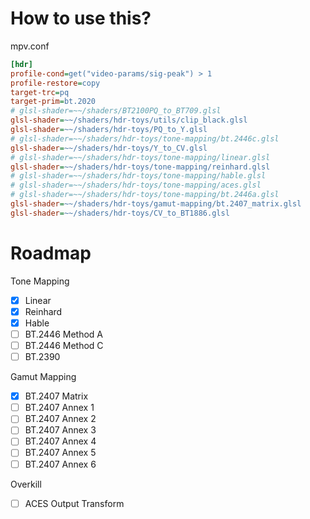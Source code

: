 # How to use this?

mpv.conf

```ini
[hdr]
profile-cond=get("video-params/sig-peak") > 1
profile-restore=copy
target-trc=pq
target-prim=bt.2020
# glsl-shader=~~/shaders/BT2100PQ_to_BT709.glsl
glsl-shader=~~/shaders/hdr-toys/utils/clip_black.glsl
glsl-shader=~~/shaders/hdr-toys/PQ_to_Y.glsl
# glsl-shader=~~/shaders/hdr-toys/tone-mapping/bt.2446c.glsl
glsl-shader=~~/shaders/hdr-toys/Y_to_CV.glsl
# glsl-shader=~~/shaders/hdr-toys/tone-mapping/linear.glsl
glsl-shader=~~/shaders/hdr-toys/tone-mapping/reinhard.glsl
# glsl-shader=~~/shaders/hdr-toys/tone-mapping/hable.glsl
# glsl-shader=~~/shaders/hdr-toys/tone-mapping/aces.glsl
# glsl-shader=~~/shaders/hdr-toys/tone-mapping/bt.2446a.glsl
glsl-shader=~~/shaders/hdr-toys/gamut-mapping/bt.2407_matrix.glsl
glsl-shader=~~/shaders/hdr-toys/CV_to_BT1886.glsl
```

# Roadmap

Tone Mapping

- [x] Linear
- [x] Reinhard
- [x] Hable
- [ ] BT.2446 Method A
- [ ] BT.2446 Method C
- [ ] BT.2390

Gamut Mapping

- [x] BT.2407 Matrix
- [ ] BT.2407 Annex 1
- [ ] BT.2407 Annex 2
- [ ] BT.2407 Annex 3
- [ ] BT.2407 Annex 4
- [ ] BT.2407 Annex 5
- [ ] BT.2407 Annex 6

Overkill

- [ ] ACES Output Transform
